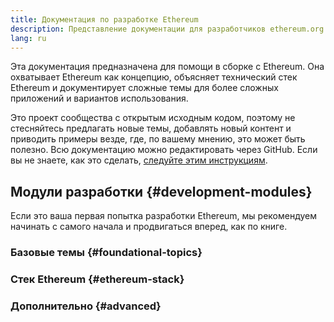 ```yaml
---
title: Документация по разработке Ethereum
description: Представление документации для разработчиков ethereum.org.
lang: ru
---
```


Эта документация предназначена для помощи в сборке с Ethereum. Она охватывает Ethereum как концепцию, объясняет технический стек Ethereum и документирует сложные темы для более сложных приложений и вариантов использования.

Это проект сообщества с открытым исходным кодом, поэтому не стесняйтесь предлагать новые темы, добавлять новый контент и приводить примеры везде, где, по вашему мнению, это может быть полезно. Всю документацию можно редактировать через GitHub. Если вы не знаете, как это сделать, [следуйте этим инструкциям](https://github.com/ethereum/ethereum-org-website/blob/dev/docs/contributing/editing-markdown.md).

## Модули разработки {#development-modules}

Если это ваша первая попытка разработки Ethereum, мы рекомендуем начинать с самого начала и продвигаться вперед, как по книге.

### Базовые темы {#foundational-topics}

<DeveloperDocsLinks headerId="foundational-topics" />

### Стек Ethereum {#ethereum-stack}

<DeveloperDocsLinks headerId="ethereum-stack" />

### Дополнительно {#advanced}

<DeveloperDocsLinks headerId="advanced" />

